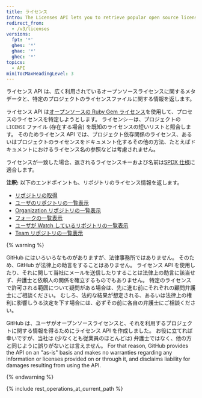 ```yaml
---
title: ライセンス
intro: The Licenses API lets you to retrieve popular open source licenses and information about a particular project's license file.
redirect_from:
  - /v3/licenses
versions:
  fpt: '*'
  ghes: '*'
  ghae: '*'
  ghec: '*'
topics:
  - API
miniTocMaxHeadingLevel: 3
---
```


ライセンス API は、広く利用されているオープンソースライセンスに関するメタデータと、特定のプロジェクトのライセンスファイルに関する情報を返します。

ライセンス API は[オープンソースの Ruby Gem ライセンス](https://github.com/benbalter/licensee)を使用して、プロセスのライセンスを特定しようとします。 ライセンシーは、プロジェクトの `LICENSE` ファイル (存在する場合) を既知のライセンスの短いリストと照合します。 そのためライセンス API では、プロジェクト依存関係のライセンス、あるいはプロジェクトのライセンスをドキュメント化するその他の方法、たとえばドキュメントにおけるライセンス名の参照などは考慮されません。

ライセンスが一致した場合、返されるライセンスキーおよび名前は[SPDX 仕様](https://spdx.org/)に適合します。

**注釈:** 以下のエンドポイントも、リポジトリのライセンス情報を返します。

- [リポジトリの取得](/rest/reference/repos#get-a-repository)
- [ユーザのリポジトリの一覧表示](/rest/reference/repos#list-repositories-for-a-user)
- [Organization リポジトリの一覧表示](/rest/reference/repos#list-organization-repositories)
- [フォークの一覧表示](/rest/reference/repos#list-forks)
- [ユーザが Watch しているリポジトリの一覧表示](/rest/reference/activity#list-repositories-watched-by-a-user)
- [Team リポジトリの一覧表示](/rest/reference/teams#list-team-repositories)

{% warning %}

GitHub にはいろいろなものがありますが、法律事務所ではありません。 そのため、GitHub が法律上の助言をすることはありません。 ライセンス API を使用したり、それに関して当社にメールを送信したりすることは法律上の助言に該当せず、弁護士と依頼人の関係を確立するものでもありません。 特定のライセンスで許可される範囲について疑問がある場合は、先に進む前にそれぞれの顧問弁護士にご相談ください。 むしろ、法的な結果が想定される、あるいは法律上の権利に影響しうる決定を下す場合には、必ずその前に各自の弁護士にご相談ください。

GitHub は、ユーザがオープンソースライセンスと、それを利用するプロジェクトに関する情報を得るためにライセンス API を作成しました。 お役に立てれば幸いですが、当社は (少なくとも従業員のほとんどは) 弁護士ではなく、他の方と同じように誤りがないとは言えません。 For that reason, GitHub provides the API on an "as-is" basis and makes no warranties regarding any information or licenses provided on or through it, and disclaims liability for damages resulting from using the API.

{% endwarning %}

{% include rest_operations_at_current_path %}
